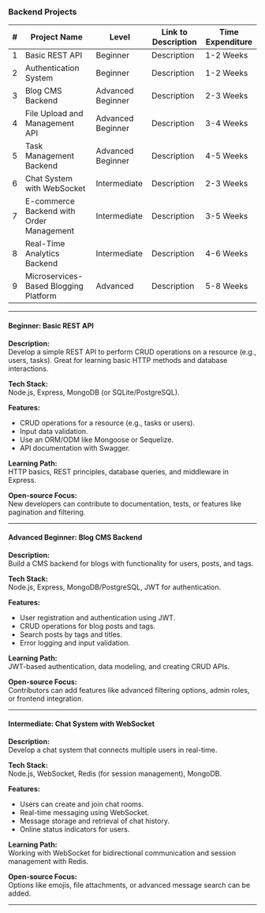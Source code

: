 ### Backend Projects

| #   | Project Name                              | Level             | Link to Description | Time Expenditure |
|-----|------------------------------------------|-------------------|---------------------|------------------|
| 1   | Basic REST API                            | Beginner          | Description         | 1-2 Weeks        |
| 2   | Authentication System                     | Beginner          | Description         | 1-2 Weeks        |
| 3   | Blog CMS Backend                          | Advanced Beginner | Description         | 2-3 Weeks        |
| 4   | File Upload and Management API            | Advanced Beginner | Description         | 3-4 Weeks        |
| 5   | Task Management Backend                   | Advanced Beginner | Description         | 4-5 Weeks        |
| 6   | Chat System with WebSocket                | Intermediate      | Description         | 2-3 Weeks        |
| 7   | E-commerce Backend with Order Management  | Intermediate      | Description         | 3-5 Weeks        |
| 8   | Real-Time Analytics Backend               | Intermediate      | Description         | 4-6 Weeks        |
| 9   | Microservices-Based Blogging Platform     | Advanced          | Description         | 5-8 Weeks        |

---

#### Beginner: Basic REST API

**Description:**  
Develop a simple REST API to perform CRUD operations on a resource (e.g., users, tasks). Great for learning basic HTTP methods and database interactions.

**Tech Stack:**  
Node.js, Express, MongoDB (or SQLite/PostgreSQL).

**Features:**  

- CRUD operations for a resource (e.g., tasks or users).  
- Input data validation.  
- Use an ORM/ODM like Mongoose or Sequelize.  
- API documentation with Swagger.  

**Learning Path:**  
HTTP basics, REST principles, database queries, and middleware in Express.

**Open-source Focus:**  
New developers can contribute to documentation, tests, or features like pagination and filtering.

---

#### Advanced Beginner: Blog CMS Backend

**Description:**  
Build a CMS backend for blogs with functionality for users, posts, and tags.

**Tech Stack:**  
Node.js, Express, MongoDB/PostgreSQL, JWT for authentication.

**Features:**  

- User registration and authentication using JWT.  
- CRUD operations for blog posts and tags.  
- Search posts by tags and titles.  
- Error logging and input validation.

**Learning Path:**  
JWT-based authentication, data modeling, and creating CRUD APIs.

**Open-source Focus:**  
Contributors can add features like advanced filtering options, admin roles, or frontend integration.

---

#### Intermediate: Chat System with WebSocket

**Description:**  
Develop a chat system that connects multiple users in real-time.

**Tech Stack:**  
Node.js, WebSocket, Redis (for session management), MongoDB.

**Features:**

- Users can create and join chat rooms.  
- Real-time messaging using WebSocket.  
- Message storage and retrieval of chat history.  
- Online status indicators for users.  

**Learning Path:**  
Working with WebSocket for bidirectional communication and session management with Redis.

**Open-source Focus:**  
Options like emojis, file attachments, or advanced message search can be added.

---
